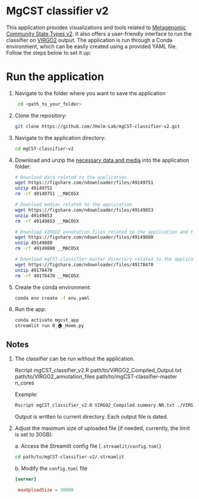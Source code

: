 # MgCST classifier v2

This application provides visualizations and tools related to [Metagenomic Community State Types v2](). It also offers a user-friendly interface to run the classifier on [VIRGO2]() output. The application is run through a Conda environment, which can be easily created using a provided YAML file. Follow the steps below to set it up:

# Run the application

1. Navigate to the folder where you want to save the application
   ```bash
    cd <path_to_your_folder>
   ```

2. Clone the repository:
    ```bash
    git clone https://github.com/JHolm-Lab/mgCST-classifier-v2.git
    ```
3. Navigate to the application directory:
    ```bash
    cd mgCST-classifier-v2
    ```

4. Download and unzip the [necessary data and media]() into the application folder:
    ```bash
    # Download data related to the application
    wget https://figshare.com/ndownloader/files/49149751
    unzip 49149751
    rm -rf 49149751 __MACOSX
    
    # Download medias related to the application
    wget https://figshare.com/ndownloader/files/49149853
    unzip 49149853
    rm -rf 49149853 __MACOSX
    
    # Download VIRGO2 annotation files related to the application and the classifier alone
    wget https://figshare.com/ndownloader/files/49149880
    unzip 49149880
    rm -rf 49149880 __MACOSX
    
    # Download mgCST-classifier-master directory related to the application and the classifier alone
    wget https://figshare.com/ndownloader/files/49178470
    unzip 49178470
    rm -rf 49178470 __MACOSX
    ```
    
5. Create the conda environment:
    ```bash
    conda env create -f env.yaml
    ```
6. Run the app:
    ```bash
    conda activate mgcst_app
    streamlit run 0_🏠_Home.py
    ```

## Notes

1. The classifier can be run without the application.
   
   Rscript mgCST_classifier_v2.R path/to/VIRGO2_Compiled_Output.txt path/to/VIRGO2_annotation_files path/to/mgCST-classifier-master n_cores
   
   Example:
   ```bash
   Rscript mgCST_classifier_v2.R VIRGO2_Compiled.summary.NR.txt ./VIRGO2 ./mgCST-classifier-master 4
   ```
   Output is written to current directory. Each output file is dated.

3. Adjust the maximum size of uploaded file (if needed, currently, the limit is set to 30GB):

   a. Access the Streamlit config file (```.streamlit/config.toml```)
    ```bash
    cd path/to/mgCST-classifier-v2/.streamlit
    ```
   b. Modify the ```config.toml``` file
   ```toml
   [server]

    maxUploadSize = 30000
   ```
